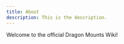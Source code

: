 ```yaml
---
title: About
description: This is the description.
---
```


Welcome to the official Dragon Mounts Wiki!
